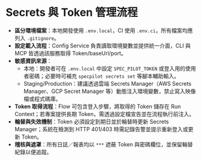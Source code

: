 # Secrets 與 Token 管理流程
- **區分環境檔案**：本地開發使用 `.env.local`，CI 使用 `.env.ci`，所有檔案均應列入 `.gitignore`。
- **設定載入流程**：Config Service 負責讀取環境變數並提供統一介面，CLI 與 MCP 皆透過該服務取得 Token/baseUrl/port。
- **敏感資訊來源**：
  - 本地：開發者可在 `.env.local` 中設定 `SPEC_PILOT_TOKEN` 或登入用的使用者密碼；必要時可補充 `specpilot secrets set` 等腳本輔助輸入。
  - Staging/Production：建議透過雲端 Secrets Manager（AWS Secrets Manager、GCP Secret Manager 等）動態注入環境變數，禁止寫入映像檔或程式碼庫。
- **Token 取得流程**：Flow 可包含登入步驟，將取得的 Token 儲存在 Run Context；若專案提供長期 Token，需透過設定檔宣告並在流程執行前注入。
- **輪替與失效機制**：Token 必須設定到期日並於輪替時更新 Secrets Manager；系統在檢測到 HTTP 401/403 時需記錄告警並提示重新登入或更新 Token。
- **稽核與遮罩**：所有日誌／報表均以 `***` 遮蔽 Token 與密碼欄位，並保留輪替紀錄以便追蹤。
